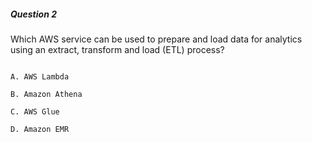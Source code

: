 ##### Question 2

Which AWS service can be used to prepare and load data for analytics using an
extract, transform and load (ETL) process?

```

A. AWS Lambda

B. Amazon Athena

C. AWS Glue

D. Amazon EMR

```

